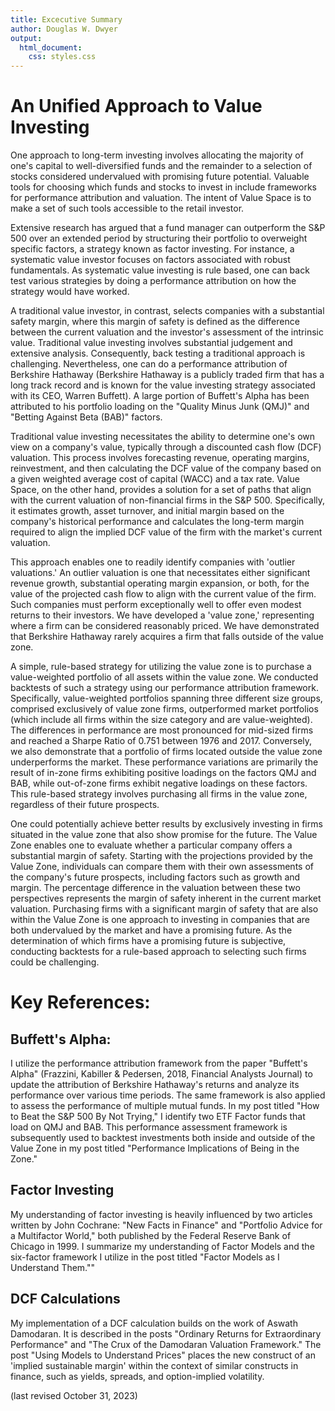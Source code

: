 ```yaml
---
title: Excecutive Summary
author: Douglas W. Dwyer
output: 
  html_document:
    css: styles.css
---
```


# An Unified Approach to Value Investing


One approach to long-term investing involves allocating the majority of one's capital to well-diversified funds and the remainder to a selection of stocks considered undervalued with promising future potential. Valuable tools for choosing which funds and stocks to invest in include frameworks for performance attribution and valuation. The intent of Value Space is to make a set of such tools accessible to the retail investor.

Extensive research has argued that a fund manager can outperform the S&P 500 over an extended period by structuring their portfolio to overweight specific factors, a strategy known as factor investing. For instance, a systematic value investor focuses on factors associated with robust fundamentals. As systematic value investing is rule based, one can back test various strategies by doing a performance attribution on how the strategy would have worked.

A traditional value investor, in contrast, selects companies with a substantial safety margin, where this margin of safety is defined as the difference between the current valuation and the investor's assessment of the intrinsic value. Traditional value investing involves substantial judgement and extensive analysis. Consequently, back testing a traditional approach is challenging. Nevertheless, one can do a performance attribution of Berkshire Hathaway (Berkshire Hathaway is a publicly traded firm that has a long track record and is known for the value investing strategy associated with its CEO, Warren Buffett). A large portion of Buffett's Alpha has been attributed to his portfolio loading on the "Quality Minus Junk (QMJ)" and "Betting Against Beta (BAB)" factors. 

Traditional value investing necessitates the ability to determine one's own view on a company's value, typically through a discounted cash flow (DCF) valuation. This process involves forecasting revenue, operating margins, reinvestment, and then calculating the DCF value of the company based on a given weighted average cost of capital (WACC) and a tax rate. Value Space, on the other hand, provides a solution for a set of paths that align with the current valuation of non-financial firms in the S&P 500. Specifically, it estimates growth, asset turnover, and initial margin based on the company's historical performance and calculates the long-term margin required to align the implied DCF value of the firm with the market's current valuation. 

This approach enables one to readily identify companies with 'outlier valuations.' An outlier valuation is one that necessitates either significant revenue growth, substantial operating margin expansion, or both, for the value of the projected cash flow to align with the current value of the firm. Such companies must perform exceptionally well to offer even modest returns to their investors. We have developed a 'value zone,' representing where a firm can be considered reasonably priced. We have demonstrated that Berkshire Hathaway rarely acquires a firm that falls outside of the value zone.

A simple, rule-based strategy for utilizing the value zone is to purchase a value-weighted portfolio of all assets within the value zone. We conducted backtests of such a strategy using our performance attribution framework. Specifically, value-weighted portfolios spanning three different size groups, comprised exclusively of value zone firms, outperformed market portfolios (which include all firms within the size category and are value-weighted). The differences in performance are most pronounced for mid-sized firms and reached a Sharpe Ratio of 0.751 between 1976 and 2017. Conversely, we also demonstrate that a portfolio of firms located outside the value zone underperforms the market. These performance variations are primarily the result of in-zone firms exhibiting positive loadings on the factors QMJ and BAB, while out-of-zone firms exhibit negative loadings on these factors. This rule-based strategy involves purchasing all firms in the value zone, regardless of their future prospects.

One could potentially achieve better results by exclusively investing in firms situated in the value zone that also show promise for the future. The Value Zone enables one to evaluate whether a particular company offers a substantial margin of safety. Starting with the projections provided by the Value Zone, individuals can compare them with their own assessments of the company's future prospects, including factors such as growth and margin. The percentage difference in the valuation between these two perspectives represents the margin of safety inherent in the current market valuation. Purchasing firms with a significant margin of safety that are also within the Value Zone is one approach to investing in companies that are both undervalued by the market and have a promising future. As the determination of which firms have a promising future is subjective, conducting backtests for a rule-based approach to selecting such firms could be challenging.

# Key References:

## Buffett's Alpha:

I utilize the performance attribution framework from the paper "Buffett's Alpha" (Frazzini, Kabiller & Pedersen, 2018, Financial Analysts Journal) to update the attribution of Berkshire Hathaway's returns and analyze its performance over various time periods. The same framework is also applied to assess the performance of multiple mutual funds. In my post titled "How to Beat the S&P 500 By Not Trying," I identify two ETF Factor funds that load on QMJ and BAB. This performance assessment framework is subsequently used to backtest investments both inside and outside of the Value Zone in my post titled "Performance Implications of Being in the Zone."

## Factor Investing

My understanding of factor investing is heavily influenced by two articles written by John Cochrane: "New Facts in Finance" and "Portfolio Advice for a Multifactor World," both published by the Federal Reserve Bank of Chicago in 1999. I summarize my understanding of Factor Models and the six-factor framework I utilize in the post titled "Factor Models as I Understand Them.""

## DCF Calculations

My implementation of a DCF calculation builds on the work of Aswath Damodaran. It is described in the posts "Ordinary Returns for Extraordinary Performance" and "The Crux of the Damodaran Valuation Framework." The post "Using Models to Understand Prices" places the new construct of an 'implied sustainable margin' within the context of similar constructs in finance, such as yields, spreads, and option-implied volatility.

(last revised October 31, 2023)
